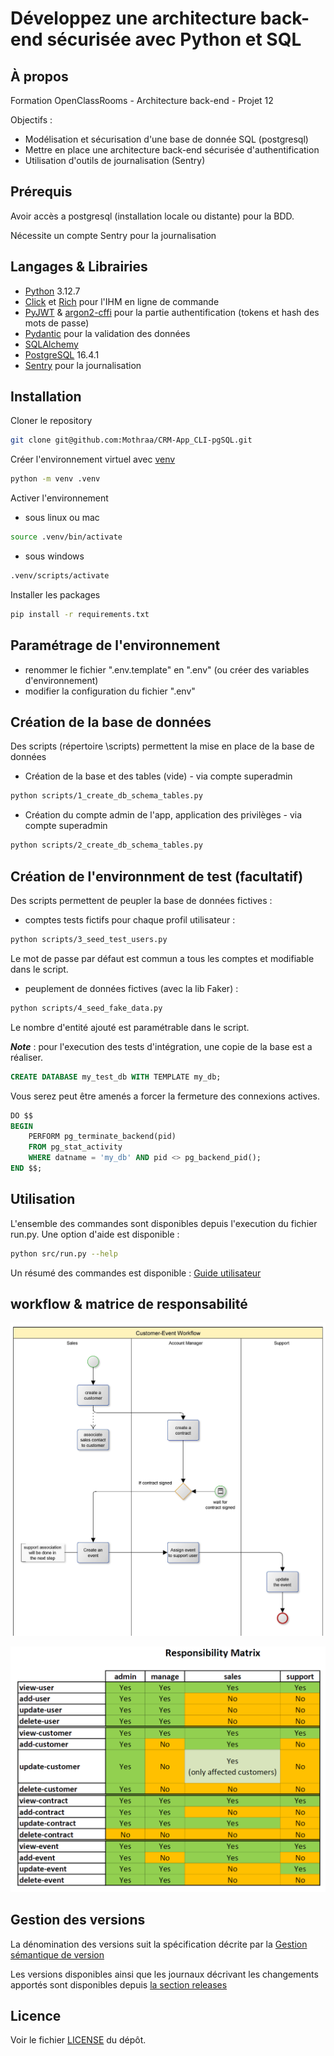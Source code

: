 # Développez une architecture back-end sécurisée avec Python et SQL

## À propos

Formation OpenClassRooms - Architecture back-end - Projet 12

Objectifs :

-   Modélisation et sécurisation d'une base de donnée SQL (postgresql)
-   Mettre en place une architecture back-end sécurisée d'authentification
-   Utilisation d'outils de journalisation (Sentry)

## Prérequis

Avoir accès a postgresql (installation locale ou distante) pour la BDD.

Nécessite un compte Sentry pour la journalisation

## Langages & Librairies

-   [Python](https://www.python.org/) 3.12.7
-   [Click](https://click.palletsprojects.com/en/stable/) et [Rich](https://rich.readthedocs.io/en/stable/introduction.html) pour l'IHM en ligne de commande
-   [PyJWT](https://pyjwt.readthedocs.io/en/stable/) & [argon2-cffi](https://argon2-cffi.readthedocs.io/en/stable/) pour la partie authentification (tokens et hash des mots de passe)
-   [Pydantic](https://docs.pydantic.dev/latest/) pour la validation des données
-   [SQLAlchemy](https://www.sqlalchemy.org/)
-   [PostgreSQL](https://www.postgresql.org/) 16.4.1
-   [Sentry](https://sentry.io) pour la journalisation

## Installation

Cloner le repository

```bash
git clone git@github.com:Mothraa/CRM-App_CLI-pgSQL.git
```

Créer l'environnement virtuel avec [venv](https://docs.python.org/fr/3.9/library/venv.html)

```bash
python -m venv .venv
```

Activer l'environnement

-   sous linux ou mac

```bash
source .venv/bin/activate
```

-   sous windows

```bash
.venv/scripts/activate
```

Installer les packages

```bash
pip install -r requirements.txt
```

## Paramétrage de l'environnement

-   renommer le fichier ".env.template" en ".env" (ou créer des variables d'environnement)
-   modifier la configuration du fichier ".env"

## Création de la base de données

Des scripts (répertoire \scripts) permettent la mise en place de la base de données

-   Création de la base et des tables (vide) - via compte superadmin

```bash
python scripts/1_create_db_schema_tables.py
```

-   Création du compte admin de l'app, application des privilèges - via compte superadmin

```bash
python scripts/2_create_db_schema_tables.py
```

## Création de l'environnment de test (facultatif)

Des scripts permettent de peupler la base de données fictives :

-   comptes tests fictifs pour chaque profil utilisateur :

```bash
python scripts/3_seed_test_users.py
```

Le mot de passe par défaut est commun a tous les comptes et modifiable dans le script.

-   peuplement de données fictives (avec la lib Faker) :

```bash
python scripts/4_seed_fake_data.py
```

Le nombre d'entité ajouté est paramétrable dans le script.

**_Note_** : pour l'execution des tests d'intégration, une copie de la base est a réaliser.

```SQL
CREATE DATABASE my_test_db WITH TEMPLATE my_db;
```

Vous serez peut être amenés a forcer la fermeture des connexions actives.

```SQL
DO $$
BEGIN
    PERFORM pg_terminate_backend(pid)
    FROM pg_stat_activity
    WHERE datname = 'my_db' AND pid <> pg_backend_pid();
END $$;
```

## Utilisation

L'ensemble des commandes sont disponibles depuis l'execution du fichier run.py.
Une option d'aide est disponible :

```bash
python src/run.py --help
```

Un résumé des commandes est disponible : [Guide utilisateur](docs/user_guide.md)

## workflow & matrice de responsabilité

[![Workflow de création d'un évenement](docs/src/20241031_bpmn_customer-event_workflow.png)](docs/20241031_bpmn_customer-event_workflow.pdf)

[![Matrice de responsabilité des profils utilisateurs](docs/src/20241031_responsibility_matrix.png)](docs/20241031_responsibility_matrix.pdf)

## Gestion des versions

La dénomination des versions suit la spécification décrite par la [Gestion sémantique de version](https://semver.org/lang/fr/)

Les versions disponibles ainsi que les journaux décrivant les changements apportés sont disponibles depuis [la section releases](https://github.com/Mothraa/OCR_projet10/releases)

## Licence

Voir le fichier [LICENSE](./LICENSE.md) du dépôt.
